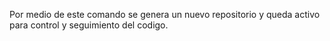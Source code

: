 Por medio de este comando se genera un nuevo repositorio y queda activo para control y seguimiento del codigo.